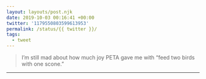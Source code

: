 ```yaml
---
layout: layouts/post.njk
date: 2019-10-03 00:16:41 +00:00
twitter: '1179550803599613953'
permalink: /status/{{ twitter }}/
tags: 
  - tweet
---
```


> I’m still mad about how much joy PETA gave me with “feed two birds with one scone.”

---
